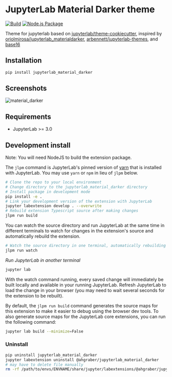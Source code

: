 # JupyterLab Material Darker theme
[![Build](https://github.com/ahgraber/jupyterlab-theme-material-darker/actions/workflows/build.yml/badge.svg)](https://github.com/ahgraber/jupyterlab-theme-material-darker/actions/workflows/build.yml)    [![Node.js Package](https://github.com/ahgraber/jupyterlab-theme-material-darker/actions/workflows/npm-publish.yml/badge.svg)](https://github.com/ahgraber/jupyterlab-theme-material-darker/actions/workflows/npm-publish.yml)

Theme for jupyterlab based on [jupyterlab/theme-cookiecutter](https://github.com/jupyterlab/theme-cookiecutter), inspired by [oriolmirosa/jupyterlab_materialdarker](https://github.com/oriolmirosa/jupyterlab_materialdarker), 
[arbennett/jupyterlab-themes](https://github.com/arbennett/jupyterlab-themes), and [base16](https://github.com/chriskempson/base16)

## Installation
```bash
pip install jupyterlab_material_darker
```

<!--
Themes can be installed directly from `npm` using the standard JupyterLab installation method:
```
jupyter labextension install @ahgraber/{THEMENAME}
```

Themes can also be installed from source.  From a theme's subdirectory:
```
npm install
jupyter labextension link .
``` -->

## Screenshots

![material_darker](./screenshots/material_darker.png "material_darker theme screenshot")
<!--
![theme_wallpaper](./screenshots/themer.png "theme wallpaper")
-->

## Requirements

* JupyterLab >= 3.0

## Development install

Note: You will need NodeJS to build the extension package.

The `jlpm` command is JupyterLab's pinned version of
[yarn](https://yarnpkg.com/) that is installed with JupyterLab. You may use
`yarn` or `npm` in lieu of `jlpm` below.

```bash
# Clone the repo to your local environment
# Change directory to the jupyterlab_material_darker directory
# Install package in development mode
pip install -e .
# Link your development version of the extension with JupyterLab
jupyter labextension develop . --overwrite
# Rebuild extension Typescript source after making changes
jlpm run build
```

You can watch the source directory and run JupyterLab at the same time in different terminals to watch for changes in the extension's source and automatically rebuild the extension.

```bash
# Watch the source directory in one terminal, automatically rebuilding when needed
jlpm run watch
```

_Run JupyterLab in another terminal_
```bash
jupyter lab
```

With the watch command running, every saved change will immediately be built locally and available in your running JupyterLab. Refresh JupyterLab to load the change in your browser (you may need to wait several seconds for the extension to be rebuilt).

By default, the `jlpm run build` command generates the source maps for this extension to make it easier to debug using the browser dev tools. To also generate source maps for the JupyterLab core extensions, you can run the following command:

```bash
jupyter lab build --minimize=False
```

### Uninstall

```bash
pip uninstall jupyterlab_material_darker
jupyter labextension uninstall @ahgraber/jupyterlab_material_darker
# may have to delete file manually
rm -rf /path/to/envs/ENVNAME/share/jupyter/labextensions/@ahgraber/jupyterlab_material_darker
```
